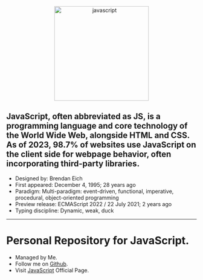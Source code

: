 <div align="center">
<a href="https://developer.mozilla.org/en-US/docs/Web/JavaScript" target="_blank" rel="noreferrer">
<img src="https://cdn.jsdelivr.net/gh/offensive-vk/Icons@master/javascript/javascript-original.svg" alt="javascript" width="250" height="250" /> 
</a> <br>
</div>

## JavaScript, often abbreviated as JS, is a programming language and core technology of the World Wide Web, alongside HTML and CSS. As of 2023, 98.7% of websites use JavaScript on the client side for webpage behavior, often incorporating third-party libraries.

- Designed by: Brendan Eich
- First appeared: December 4, 1995; 28 years ago
- Paradigm: Multi-paradigm: event-driven, functional, imperative, procedural, object-oriented programming
- Preview release: ECMAScript 2022 / 22 July 2021; 2 years ago
- Typing discipline: Dynamic, weak, duck

-----------------------------------
# Personal Repository for JavaScript.
- Managed by Me.
- Follow me on [Github](https://github.com/Mahak-2701/).
- Visit [JavaScript](https://javascript.com/) Official Page.

